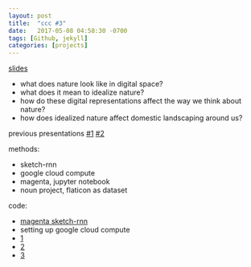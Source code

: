 ```yaml
---
layout: post
title:  "ccc #3"
date:   2017-05-08 04:58:30 -0700
tags: [Github, jekyll]
categories: [projects]
---
```


[slides](https://docs.google.com/presentation/d/1bnb_Gjw0FOQAk4F2w_TOhVipd10F4ns4ahtmuhijaAw/edit)

- what does nature look like in digital space? 
- what does it mean to idealize nature? 
- how do these digital representations affect the way we think about nature? 
- how does idealized nature affect domestic landscaping around us?

previous presentations
[#1](https://publicityreform.github.io/findbyimage/ccc-01.html)
[#2](https://publicityreform.github.io/findbyimage/ccc-02.html)

methods:
- sketch-rnn
- google cloud compute
- magenta, jupyter notebook
- noun project, flaticon as dataset

code:
- [magenta sketch-rnn](https://github.com/tensorflow/magenta/tree/master/magenta/models/sketch_rnn)
- setting up google cloud compute 
- [1](https://publicityreform.github.io/findbyimage/magenta.html)
- [2](https://publicityreform.github.io/findbyimage/install-tensorflow-and-jupyternotebook-in-cloud-compute.html)
- [3](https://publicityreform.github.io/findbyimage/create-compute-instance.html)

